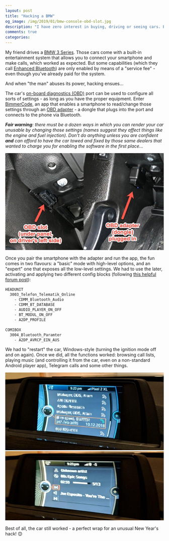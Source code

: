 ```yaml
---
layout: post
title: "Hacking a BMW"
og_image: /img/2019/01/bmw-console-obd-slot.jpg
description: "I have zero interest in buying, driving or seeing cars. But *hacking* one, well..."
comments: true
categories:
---
```


My friend drives a [BMW 3 Series](https://en.wikipedia.org/wiki/BMW_3_Series_(F30)). Those cars come with a built-in entertainment system that allows you to connect your smartphone and make calls, which worked as expected. But some capabilities (which they call [Enhanced Bluetooth](https://www.youtube.com/watch?v=tBZFPzJadvI)) are only enabled by means of a "service fee" - even though you've already paid for the system.

And when "the man" abuses its power, hacking ensues...

<!--more-->

The car's [on-board diagnostics (OBD)](https://en.wikipedia.org/wiki/On-board_diagnostics) port can be used to configure all sorts of settings - as long as you have the proper equipment. Enter [BimmerCode](http://www.bimmercodeapp.com), an  app that enables a smartphone to read/change those settings through an [OBD adapter](http://www.bimmercodeapp.com/adapter/) - a dongle that plugs into the port and connects to the phone via Bluetooth.

_**Fair warning**: there must be a dozen ways in which you can render your car unusable by changing those settings (names suggest they affect things like the engine and fuel injection). Don't do anything unless you are confident **and** can afford to have the car towed and fixed by those same dealers that wanted to charge you for enabling the software in the first place..._

![Console OBD slot and dongle](/img/2019/01/bmw-console-obd-slot.jpg)

Once you pair the smartphone with the adapter and run the app, the fun comes in two flavours: a "basic" mode with high-level options, and an "expert" one that exposes all the low-level settings. We had to use the later, activating and applying two different config blocks (following [this helpful forum post](https://f30.bimmerpost.com/forums/showthread.php?t=1474066)):

```
HEADUNIT
  3003_Telefon_Telematik_Online
    - CDMM_Bluetooth_Audio
    - CDMM_BT_DATABASE
    - AUDIO_PLAYER_ON_OFF
    - BT_MODUL_ON_OFF
    - A2DP_PROFILE

COMIBOX
  3004_Bluetooth_Paramter
    - A2DP_AVRCP_EIN_AUS
```

We had to "restart" the car,  Windows-style (turning the ignition mode off and on again). Once we did, all the functions worked: browsing call lists, playing music (and controlling it from the car, even on a non-standard Android player app), Telegram calls and some other things.

![It snagged my call list...](/img/2019/01/contacts.jpg)
![...but played songs](/img/2019/01/music.jpg)

Best of all, the car still worked - a perfect wrap for an unusual New Year's hack! 😊
